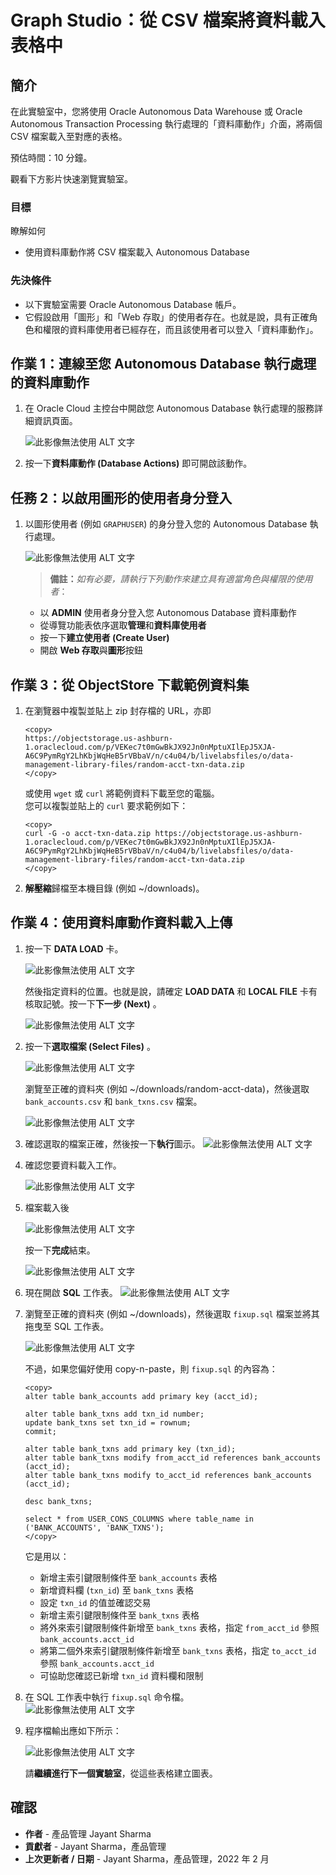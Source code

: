 # Graph Studio：從 CSV 檔案將資料載入表格中

## 簡介

在此實驗室中，您將使用 Oracle Autonomous Data Warehouse 或 Oracle Autonomous Transaction Processing 執行處理的「資料庫動作」介面，將兩個 CSV 檔案載入至對應的表格。

預估時間：10 分鐘。

觀看下方影片快速瀏覽實驗室。

[](youtube:wkKKO-RO0lA)

### 目標

瞭解如何

*   使用資料庫動作將 CSV 檔案載入 Autonomous Database

### 先決條件

*   以下實驗室需要 Oracle Autonomous Database 帳戶。
*   它假設啟用「圖形」和「Web 存取」的使用者存在。也就是說，具有正確角色和權限的資料庫使用者已經存在，而且該使用者可以登入「資料庫動作」。

## 作業 1：連線至您 Autonomous Database 執行處理的資料庫動作

1.  在 Oracle Cloud 主控台中開啟您 Autonomous Database 執行處理的服務詳細資訊頁面。
    
    ![此影像無法使用 ALT 文字](images/open-database-actions.png " ")
    
2.  按一下**資料庫動作 (Database Actions)** 即可開啟該動作。
    

## 任務 2：以啟用圖形的使用者身分登入

1.  以圖形使用者 (例如 `GRAPHUSER`) 的身分登入您的 Autonomous Database 執行處理。
    
    ![此影像無法使用 ALT 文字](./images/db-actions-graphuser-login.png " ")
    
    > **備註：**_如有必要，請執行下列動作來建立具有適當角色與權限的使用者_：
    
    *   以 **ADMIN** 使用者身分登入您 Autonomous Database 資料庫動作
    *   從導覽功能表依序選取**管理**和**資料庫使用者**
    *   按一下**建立使用者 (Create User)**
    *   開啟 **Web 存取**與**圖形**按鈕

## 作業 3：從 ObjectStore 下載範例資料集

1.  在瀏覽器中複製並貼上 zip 封存檔的 URL，亦即
    
        <copy>
        https://objectstorage.us-ashburn-1.oraclecloud.com/p/VEKec7t0mGwBkJX92Jn0nMptuXIlEpJ5XJA-A6C9PymRgY2LhKbjWqHeB5rVBbaV/n/c4u04/b/livelabsfiles/o/data-management-library-files/random-acct-txn-data.zip
        </copy>
        
    
    或使用 `wget` 或 `curl` 將範例資料下載至您的電腦。  
    您可以複製並貼上的 `curl` 要求範例如下：
    
        <copy>
        curl -G -o acct-txn-data.zip https://objectstorage.us-ashburn-1.oraclecloud.com/p/VEKec7t0mGwBkJX92Jn0nMptuXIlEpJ5XJA-A6C9PymRgY2LhKbjWqHeB5rVBbaV/n/c4u04/b/livelabsfiles/o/data-management-library-files/random-acct-txn-data.zip
        </copy>
        
2.  **解壓縮**歸檔至本機目錄 (例如 ~/downloads)。
    

## 作業 4：使用資料庫動作資料載入上傳

1.  按一下 **DATA LOAD** 卡。
    
    ![此影像無法使用 ALT 文字](images/db-actions-dataload-card.png " ")
    
    然後指定資料的位置。也就是說，請確定 **LOAD DATA** 和 **LOCAL FILE** 卡有核取記號。按一下**下一步 (Next)** 。
    
    ![此影像無法使用 ALT 文字](./images/db-actions-dataload-location.png)
    
2.  按一下**選取檔案 (Select Files)** 。
    
    ![此影像無法使用 ALT 文字](images/db-action-dataload-file-browser.png " ")
    
    瀏覽至正確的資料夾 (例如 ~/downloads/random-acct-data)，然後選取 `bank_accounts.csv` 和 `bank_txns.csv` 檔案。
    
    ![此影像無法使用 ALT 文字](./images/db-actions-dataload-choose-files.png " ")
    
3.  確認選取的檔案正確，然後按一下**執行**圖示。 ![此影像無法使用 ALT 文字](./images/db-actions-dataload-click-run.png " ")
    
4.  確認您要資料載入工作。
    
    ![此影像無法使用 ALT 文字](./images/db-actions-dataload-confirm-run.png " ")
    
5.  檔案載入後
    
    ![此影像無法使用 ALT 文字](./images/dbactions-dataload-files-loaded.png " ")
    
    按一下**完成**結束。
    
    ![此影像無法使用 ALT 文字](images/dbactions-click-done.png " ")
    
6.  現在開啟 **SQL** 工作表。 ![此影像無法使用 ALT 文字](./images/db-actions-choose-sql-card.png " ")
    
7.  瀏覽至正確的資料夾 (例如 ~/downloads)，然後選取 `fixup.sql` 檔案並將其拖曳至 SQL 工作表。
    
    ![此影像無法使用 ALT 文字](./images/db-actions-drag-drop-fixup-sql.png " ")
    
    不過，如果您偏好使用 copy-n-paste，則 `fixup.sql` 的內容為：
    
        <copy>
        alter table bank_accounts add primary key (acct_id);
        
        alter table bank_txns add txn_id number;
        update bank_txns set txn_id = rownum;
        commit;
        
        alter table bank_txns add primary key (txn_id);
        alter table bank_txns modify from_acct_id references bank_accounts (acct_id);
        alter table bank_txns modify to_acct_id references bank_accounts (acct_id);
        
        desc bank_txns;
        
        select * from USER_CONS_COLUMNS where table_name in ('BANK_ACCOUNTS', 'BANK_TXNS');
        </copy>      
        
    
    它是用以：
    
    *   新增主索引鍵限制條件至 `bank_accounts` 表格
    *   新增資料欄 (`txn_id`) 至 `bank_txns` 表格
    *   設定 `txn_id` 的值並確認交易
    *   新增主索引鍵限制條件至 `bank_txns` 表格
    *   將外來索引鍵限制條件新增至 `bank_txns` 表格，指定 `from_acct_id` 參照 `bank_accounts.acct_id`
    *   將第二個外來索引鍵限制條件新增至 `bank_txns` 表格，指定 `to_acct_id` 參照 `bank_accounts.acct_id`
    *   可協助您確認已新增 `txn_id` 資料欄和限制
8.  在 SQL 工作表中執行 `fixup.sql` 命令檔。  
    ![此影像無法使用 ALT 文字](./images/db-actions-sql-execute-fixup.png " ")
    
9.  程序檔輸出應如下所示：
    
    ![此影像無法使用 ALT 文字](./images/db-actions-sql-script-output.png " ")
    
    請**繼續進行下一個實驗室**，從這些表格建立圖表。
    

## 確認

*   **作者** - 產品管理 Jayant Sharma
*   **貢獻者** - Jayant Sharma，產品管理
*   **上次更新者 / 日期** - Jayant Sharma，產品管理，2022 年 2 月